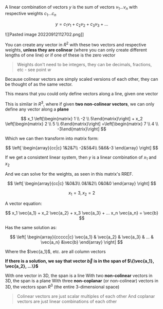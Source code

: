 A linear combination of vectors $y$ is the sum of vectors $v_1 ... v_n$ with respective weights $c_1 ... c_n$

$$
y = c_1 v_1 + c_2 v_2 + c_3 v_3 + ...
$$

![[Pasted image 20220912112702.png]]

You can create any vector in $R^2$ with these two vectors and respective weights, **unless they are colinear** (where you can only create different lengths of one line) or if one of these is the zero vector

> Weights don't need to be integers, they can be decimals, fractions, etc - see point $w$

Because colinear vectors are simply scaled versions of each other, they can be thought of as the same vector.

This means that you could only define vectors along a line, given one vector

This is similar in $R^3$, where if given **two non-colinear vectors**, we can only define any vector along a **plane**

$$
x_1 \left[\begin{matrix} 1 \\ -2 \\ 5\end{matrix}\right] + 
x_2 \left[\begin{matrix} 2 \\ 5 \\ 6\end{matrix}\right]
=\left[\begin{matrix} 7 \\ 4 \\ -3\end{matrix}\right]
$$

Which we can then transform into matrix form:

$$
\left[
\begin{array}{cc|c}
1&2&7\\
-2&5&4\\
5&6&-3
\end{array}
\right]
$$

If we get a consistent linear system, then $y$ is a linear combination of $x_1$ and $x_2$

And we can solve for the weights, as seen in this matrix's RREF.

$$
\left[
\begin{array}{cc|c}
1&0&3\\
0&1&2\\
0&0&0
\end{array}
\right]
$$

$$
x_1 = 3, 
x_2=2
$$

A vector equation:

$$
x_1 \vec{a_1} + 
x_2 \vec{a_2} + 
x_3 \vec{a_3} + ...
x_n \vec{a_n} = \vec{b}
$$

Has the same solution as:

$$
\left[
\begin{array}{ccccc|c}
\vec{a_1} & \vec{a_2} & \vec{a_3} & ... & \vec{a_n} &\vec{b}
\end{array}
\right]
$$

Where the $\vec{a_1}$, etc. are all column vectors

**If there is a solution, we say that vector $\vec{b}$ is in the span of $\{\vec{a_1}, \vec{a_2}, ...\}$** 

With one vector in 3D, the span is a line
With two **non-colinear** vectors in 3D, the span is a plane 
With three **non-coplanar** (or non-colinear) vectors in 3D, the vectors span $R^3$ (the entire 3-dimensional space)

> Colinear vectors are just scalar multiples of each other
> And coplanar vectors are just linear combinations of each other

